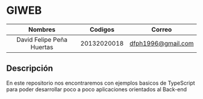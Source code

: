 # GIWEB

| Nombres | Codigos | Correo |
|:------------------------------:|:-----------:|:----------------------------------:|
| David Felipe Peña Huertas | 20132020018 | dfph1996@gmail.com |

## Descripción
En este repositorio nos encontraremos con ejemplos basicos de TypeScript para poder desarrollar poco a poco aplicaciones orientados al Back-end